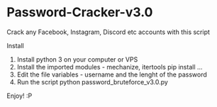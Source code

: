# Password-Cracker-v3.0
Crack any Facebook, Instagram, Discord etc accounts with this script

Install

1. Install python 3 on your computer or VPS
2. Install the imported modules - mechanize, itertools
    pip install ...
3. Edit the file variables - username and the lenght of the password
4. Run the script python password_bruteforce_v3.0.py
 
Enjoy! :P
